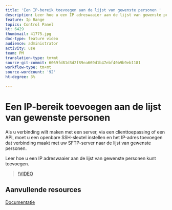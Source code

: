 ```yaml
---
title: 'Een IP-bereik toevoegen aan de lijst van gewenste personen '
description: Leer hoe u een IP adreswaaier aan de lijst van gewenste personen kunt toevoegen.
feature: Ip Range
topics: Control Panel
kt: 6429
thumbnail: 41775.jpg
doc-type: feature video
audience: administrator
activity: use
team: PM
translation-type: tm+mt
source-git-commit: 6069fd81d3d2f89ea669d1b47ebf40b9b9eb1181
workflow-type: tm+mt
source-wordcount: '92'
ht-degree: 3%

---
```



# Een IP-bereik toevoegen aan de lijst van gewenste personen

Als u verbinding wilt maken met een server, via een clienttoepassing of een API, moet u een openbare SSH-sleutel instellen en het IP-adres toevoegen dat verbinding maakt met uw SFTP-server naar de lijst van gewenste personen.

Leer hoe u een IP adreswaaier aan de lijst van gewenste personen kunt toevoegen.

>[!VIDEO](https://video.tv.adobe.com/v/41775?quality=12)

## Aanvullende resources

[Documentatie](https://docs.adobe.com/content/help/en/control-panel/using/sftp-management/ip-range-allow-listing.html)
